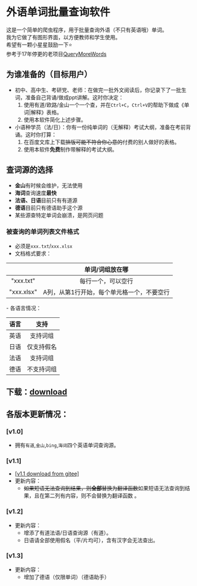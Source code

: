 # 外语单词批量查询软件

这是一个简单的爬虫程序，用于批量查询外语（不只有英语哦）单词。<br>
我为它做了有图形界面，以方便教师和学生使用。<br>
希望有一颗小星星鼓励一下⭐<br>
参考于17年停更的老项目[QueryMoreWords](https://github.com/ztjryg4/QueryMoreWords)

## **为谁准备的**（目标用户）

- 初中、高中生、考研党、老师：在做完一批外文阅读后，你记录下了一批生词，准备自己背诵/做成ppt讲解。这时你决定：
  1. 使用有道/欧路/金山一个一个查，并在`Ctrl+C`，`Ctrl+V`的帮助下做成《单词|解释》表格。
  2. 使用本软件简化上述步骤。
- 小语种学员（法/日）：你有一份纯单词的（无解释）考试大纲，准备在考前背诵。这时你打算：
  1. 在百度文库上下载~~排版可能不符合你心意的~~付费的别人做好的表格。
  2. 使用本软件**免费**制作带解释的考试大纲。

## **查词源的选择**

- **金山**有时候会维护，无法使用
- **海词**查询速度**最快**
- **法语、日语**目前只有有道源
- **德语**目前只有德语助手这个源
- 某些源查特定单词会崩溃，是网页问题

### **被查询的单词列表文件格式**

- 必须是`xxx.txt`/`xxx.xlsx`
- 文档格式要求：<br>
<table width="400">
  <thead>
    <tr>
      <th style='text-align:center;' >&nbsp;</th>
      <th style='text-align:center;' >单词/词组放在哪</th>
    </tr>
  </thead>
  <tbody>
    <tr>
      <td style='text-align:center;' >"xxx.txt"</td>
      <td style='text-align:center;' >每行一个，可以空行</td>
    </tr>
    <tr>
      <td style='text-align:center;' >"xxx.xlsx"</td>
      <td style='text-align:center;' >A列，从第1行开始，每个单元格一个，不要空行</td>
    </tr>
  </tbody>
</table>
- 各语言情况：<br>
<table width="400">
  <thead>
    <tr>
      <th style='text-align:center;' >语言</th>
      <th style='text-align:center;' >支持</th>
    </tr>
  </thead>
  <tbody>
    <tr>
      <td style='text-align:center;' >英语</td>
      <td style='text-align:center;' >支持词组</td>
    </tr>
    <tr>
      <td style='text-align:center;' >日语</td>
      <td style='text-align:center;' >仅支持假名</td>
    </tr>
    <tr>
      <td style='text-align:center;' >法语</td>
      <td style='text-align:center;' >支持词组</td>
    </tr>
    <tr>
      <td style='text-align:center;' >德语</td>
      <td style='text-align:center;' >不支持词组</td>
    </tr>
  </tbody>
</table>

## 下载：[download](https://github.com/what-is-me/wordlisttranslate/releases/)
## 各版本更新情况：
### [v1.0]
- 拥有`有道`,`金山`,`bing`,`海词`四个英语单词查询源。

### [v1.1]
- [[v1.1 download from gitee]](https://gitee.com/whatisme/wordlisttranslate/releases/v1.1)
- 更新内容：
  - ~~如果短语无法查询到结果，则**全部**替换为翻译函数~~如果短语无法查询到结果，且在第二列有内容，则不会替换为翻译函数 。

### [v1.2]
- 更新内容：
  - 增添了有道法语/日语查询源（有道）。
  - 日语请全部使用假名（平/片均可），含有汉字会无法查出。

### [v1.3]
- 更新内容：
  - 增加了德语（仅限单词）（德语助手）
